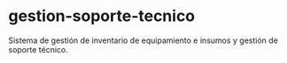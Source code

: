 # gestion-soporte-tecnico
Sistema de gestión de inventario de equipamiento e insumos y gestión de soporte técnico.

